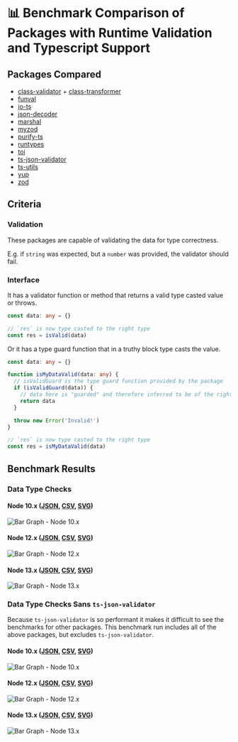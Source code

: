 # 📊 Benchmark Comparison of Packages with Runtime Validation and Typescript Support

## Packages Compared

* [class-validator](https://github.com/typestack/class-validator) + [class-transformer](https://github.com/typestack/class-transformer)
* [funval](https://github.com/neuledge/funval)
* [io-ts](https://github.com/gcanti/io-ts)
* [json-decoder](https://github.com/venil7/json-decoder)
* [marshal](https://github.com/marcj/marshal.ts)
* [myzod](https://github.com/davidmdm/myzod)
* [purify-ts](https://github.com/gigobyte/purify)
* [runtypes](https://github.com/pelotom/runtypes)
* [toi](https://github.com/hf/toi)
* [ts-json-validator](https://github.com/ostrowr/ts-json-validator)
* [ts-utils](https://github.com/ai-labs-team/ts-utils)
* [yup](https://github.com/jquense/yup)
* [zod](https://github.com/vriad/zod)

## Criteria

### Validation

These packages are capable of validating the data for type correctness.

E.g. if `string` was expected, but a `number` was provided, the validator should fail.

### Interface

It has a validator function or method that returns a valid type casted value or throws.

```ts
const data: any = {}

// `res` is now type casted to the right type
const res = isValid(data)
```

Or it has a type guard function that in a truthy block type casts the value.

```ts
const data: any = {}

function isMyDataValid(data: any) {
  // isValidGuard is the type guard function provided by the package
  if (isValidGuard(data)) {
    // data here is "guarded" and therefore inferred to be of the right type
    return data
  }

  throw new Error('Invalid!')
}

// `res` is now type casted to the right type
const res = isMyDataValid(data)
```

## Benchmark Results

### Data Type Checks

#### Node 10.x ([JSON](./results/data-type-10.x.json), [CSV](./results/data-type-10.x.csv), [SVG](./results/data-type-10.x.svg))

![Bar Graph - Node 10.x](./results/data-type-10.x.svg)

#### Node 12.x ([JSON](./results/data-type-12.x.json), [CSV](./results/data-type-12.x.csv), [SVG](./results/data-type-12.x.svg))

![Bar Graph - Node 12.x](./results/data-type-12.x.svg)

#### Node 13.x ([JSON](./results/data-type-13.x.json), [CSV](./results/data-type-13.x.csv), [SVG](./results/data-type-13.x.svg))

![Bar Graph - Node 13.x](./results/data-type-13.x.svg)

### Data Type Checks Sans `ts-json-validator`

Because `ts-json-validator` is so performant it makes it difficult to see the benchmarks for other packages.
This benchmark run includes all of the above packages, but excludes `ts-json-validator`.

#### Node 10.x ([JSON](./results/data-type-sans-ts-json-validator-10.x.json), [CSV](./results/data-type-sans-ts-json-validator-10.x.csv), [SVG](./results/data-type-sans-ts-json-validator-10.x.svg))

![Bar Graph - Node 10.x](./results/data-type-sans-ts-json-validator-10.x.svg)

#### Node 12.x ([JSON](./results/data-type-sans-ts-json-validator-12.x.json), [CSV](./results/data-type-sans-ts-json-validator-12.x.csv), [SVG](./results/data-type-sans-ts-json-validator-12.x.svg))

![Bar Graph - Node 12.x](./results/data-type-sans-ts-json-validator-12.x.svg)

#### Node 13.x ([JSON](./results/data-type-sans-ts-json-validator-13.x.json), [CSV](./results/data-type-sans-ts-json-validator-13.x.csv), [SVG](./results/data-type-sans-ts-json-validator-13.x.svg))

![Bar Graph - Node 13.x](./results/data-type-sans-ts-json-validator-13.x.svg)

